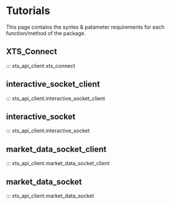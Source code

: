 # Tutorials
This page contains the syntex & patameter requirements for each function/method of the package.
## __XTS_Connect__
::: xts_api_client.xts_connect
## __interactive_socket_client__
::: xts_api_client.interactive_socket_client
## __interactive_socket__
::: xts_api_client.interactive_socket
## __market_data_socket_client__
::: xts_api_client.market_data_socket_client
## __market_data_socket__
::: xts_api_client.market_data_socket
